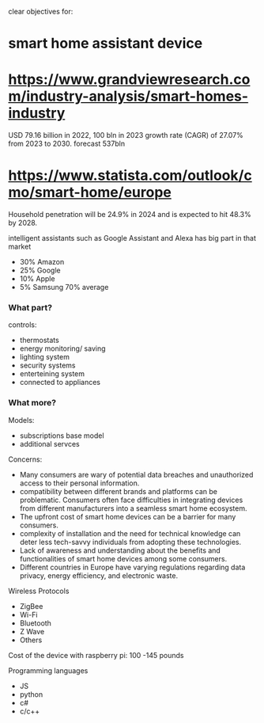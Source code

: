 clear objectives for:
#  smart home assistant device

# https://www.grandviewresearch.com/industry-analysis/smart-homes-industry
USD 79.16 billion in 2022, 100 bln in 2023
growth rate (CAGR) of 27.07% from 2023 to 2030.
forecast 537bln 

# https://www.statista.com/outlook/cmo/smart-home/europe
Household penetration will be 24.9% in 2024 and is expected to hit 48.3% by 2028.


intelligent assistants such as Google Assistant and Alexa 
has big part in that market
- 30% Amazon
- 25% Google
- 10% Apple
- 5% Samsung
70% average

### What part?

 controls:
 - thermostats 
 - energy monitoring/ saving
 - lighting system
 - security systems
 - enterteining system
 - connected to appliances

### What more?

Models:
 - subscriptions base model
 - additional servces

Concerns:
- Many consumers are wary of potential data breaches and unauthorized access to their personal information. 
-  compatibility between different brands and platforms can be problematic. Consumers often face difficulties in integrating devices from different manufacturers into a seamless smart home ecosystem.
- The upfront cost of smart home devices can be a barrier for many consumers.
- complexity of installation and the need for technical knowledge can deter less tech-savvy individuals from adopting these technologies.
- Lack of awareness and understanding about the benefits and functionalities of smart home devices among some consumers.
- Different countries in Europe have varying regulations regarding data privacy, energy efficiency, and electronic waste.


Wireless Protocols

- ZigBee
- Wi-Fi
- Bluetooth
- Z Wave
- Others

Cost of the device with raspberry pi:
 100 -145  pounds

Programming languages
- JS
- python
- c# 
- c/c++